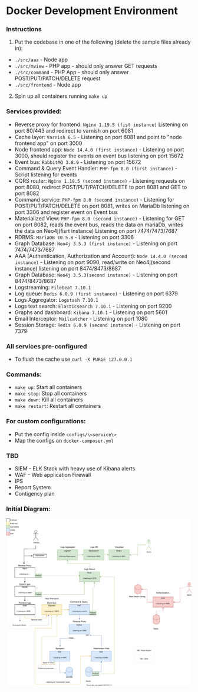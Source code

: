 # Docker Development Environment

### Instructions
1. Put the codebase in one of the following (delete the sample files already in):
- ```./src/aaa``` - Node app
- ```./src/mview``` - PHP app - should only answer GET requests
- ```./src/command``` - PHP App - should only answer POST/PUT/PATCH/DELETE request
- ```./src/frontend``` - Node app
2. Spin up all containers running ```make up```

### Services provided:
- Reverse proxy for frontend: ```Nginx 1.19.5 (fist instance)``` Listening on port 80/443 and redirect to varnish on port 6081
- Cache layer: ```Varnish 6.5``` - Listening on port 6081 and point to "node frontend app" on port 3000
- Node frontend app: ```Node 14.4.0 (first instance)``` - Listening on port 3000, should register the events on event bus listening on port 15672
- Event bus: ```RabbitMQ 3.8.9``` - Listening on port 15672
- Command & Query Event Handler: ```PHP-fpm 8.0 (first instance)``` - Script listening for events
- CQRS router: ```Nginx 1.19.5 (second instance)``` - Listening requests on port 8080, redirect POST/PUT/PATCH/DELETE to port 8081 and GET to port 8082
- Command service: ```PHP-fpm 8.0 (second instance)``` - Listening for POST/PUT/PATCH/DELETE on port 8081, writes on MariaDb listening on port 3306 and register event on Event bus
- Materialized View: ```PHP-fpm 8.0 (second instance)``` - Listening for GET on port 8082, reads the event bus, reads the data on mariaDb, writes the data on Neo4j(fisrt instance) Listening on port 7474/7473/7687
- RDBMS: ```MariaDB 10.5.8``` - Listening on port 3306
- Graph Database: ```Neo4j 3.5.3 (first instance)``` - Listening on port 7474/7473/7687
- AAA (Authentication, Authorization and Account): ```Node 14.4.0 (second instance)``` - Listening on port 9090, read/write on Neo4j(second instance) listening on port 8474/8473/8687
- Graph Database: ```Neo4j 3.5.3(second instance)``` - Listening on port 8474/8473/8687
- Logstreaming: ```Filebeat 7.10.1```
- Log queue: ```Redis 6.0.9 (first instance)``` - Listening on port 6379
- Logs Aggregator: ```Logstash 7.10.1```
- Logs text search: ```Elasticsearch 7.10.1``` - Listening on port 9200
- Graphs and dashboard: ```Kibana 7.10.1``` - Listening on port 5601
- Email Interceptor: ```Mailcatcher``` - Listening on port 1080
- Session Storage: ```Redis 6.0.9 (second instance)``` - Listening on port 7379

### All services pre-configured 
 - To flush the cache use ```curl -X PURGE 127.0.0.1```

### Commands:
- ```make up```: Start all containers
- ```make stop```: Stop all containers
- ```make down```: Kill all containers
- ```make restart```: Restart all containers

### For custom configurations:
- Put the config inside ```configs/\<service\>```
- Map the configs on ```docker-composer.yml```

### TBD
- SIEM - ELK Stack with heavy use of Kibana alerts
- WAF - Web application Firewall
- IPS
- Report System
- Contigency plan
### Initial Diagram:
<img src="Dev Architecture.svg">